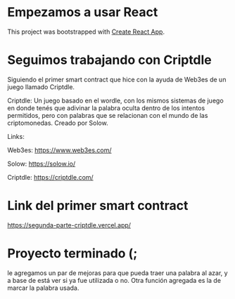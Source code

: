 # Empezamos a usar React

This project was bootstrapped with [Create React App](https://github.com/facebook/create-react-app).

# Seguimos trabajando con Criptdle

Siguiendo el primer smart contract que hice con la ayuda de Web3es de un juego llamado Criptdle.

Criptdle: Un juego basado en el wordle, con los mismos sistemas de juego en donde tenés que adivinar la palabra oculta dentro de los intentos permitidos, pero con palabras que se relacionan con el mundo de las criptomonedas. Creado por Solow.

Links:

Web3es: https://www.web3es.com/

Solow: https://solow.io/

Criptdle: https://criptdle.com/

# Link del primer smart contract
https://segunda-parte-criptdle.vercel.app/

# Proyecto terminado (;
le agregamos un par de mejoras para que pueda traer una palabra al azar, y a base de está ver si ya fue utilizada o no.
Otra función agregada es la de marcar la palabra usada.

